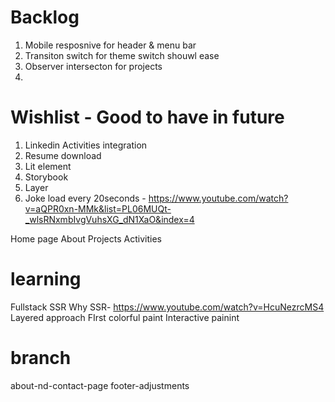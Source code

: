 # Backlog 
1. Mobile resposnive for header & menu bar
2. Transiton switch for theme switch shouwl ease 
3. Observer intersecton for projects
4. 

# Wishlist - Good to have in future

1. Linkedin Activities integration
2. Resume download
3. Lit element
4. Storybook
5. Layer
3. Joke load every 20seconds - https://www.youtube.com/watch?v=aQPR0xn-MMk&list=PL06MUQt-_wlsRNxmbIvgVuhsXG_dN1XaO&index=4

Home page About Projects Activities








# learning
 Fullstack SSR 
 Why SSR- https://www.youtube.com/watch?v=HcuNezrcMS4
 Layered approach
 FIrst colorful paint
 Interactive painint

 # branch
about-nd-contact-page
footer-adjustments
